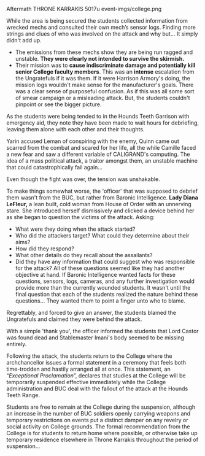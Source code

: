 Aftermath
THRONE KARRAKIS
5017u
event-imgs/college.png

While the area is being secured the students collected information from wrecked mechs and consulted their own mech’s sensor logs. Finding more strings and clues of who was involved on the attack and why but... It simply didn't add up. 
- The emissions from these mechs show they are being run ragged and unstable. **They were clearly not intended to survive the skirmish.** 
- Their mission was to **cause indiscriminate damage and potentially kill senior College faculty members**.
This was an **intense** escalation from the Ungratefuls if it was them. If it were Harrison Armory's doing, the mission logs wouldn't make sense for the manufacturer's goals. There was a clear sense of purposeful confusion. As if this was all some sort of smear campaign or a misleading attack. But, the students couldn't pinpoint or see the bigger picture.

As the students were being tended to in the Hounds Teeth Garrison with emergency aid, they note they have been made to wait hours for debriefing, leaving them alone with each other and their thoughts. 

Yarin accused Leman of conspiring with the enemy, Quinn came out scarred from the combat and scared for her life, all the while Camille faced a new fear and saw a different variable of CALIGRAND's computing. The idea of a mass political attack, a traitor amongst them, an unstable machine that could catastrophically fail again...

Even though the fight was over, the tension was unshakable.

To make things somewhat worse, the 'officer' that was supposed to debrief them wasn't from the BUC, but rather from Baronic Intelligence. **Lady Diana LeFleur,** a lean built, cold woman from House of Order with an unnerving stare. She introduced herself dismissively and clicked a device behind her as she began to question the victims of the attack. Asking: 
- What were they doing when the attack started?
- Who did the attackers target? What could they determine about their aims?
- How did they respond?
- What other details do they recall about the assailants?
- Did they have any information that could suggest who was responsible for the attack?
All of these questions seemed like they had another objective at hand. If Baronic Intelligence wanted facts for these questions, sensors, logs, cameras, and any further investigation would provide more than the currently wounded students. It wasn't until the final question that each of the students realized the nature behind these questions... They wanted them to point a finger unto who to blame.

Regrettably, and forced to give an answer, the students blamed the Ungratefuls and claimed they were behind the attack.

With a simple 'thank you', the officer informed the students that Lord Castor was found dead and Stablemaster Imani's body seemed to be missing entirely.

Following the attack, the students return to the College where the archchancellor issues a formal statement in a ceremony that feels both time-trodden and hastily arranged all at once. This statement, an “*Exceptional Proclamation*”, declares that studies at the College will be temporarily suspended effective immediately while the College administration and BUC deal with the fallout of the attack at the Hounds Teeth Range. 

Students are free to remain at the College during the suspension, although an increase in the number of BUC soldiers openly carrying weapons and temporary restrictions on events put a distinct damper on any revelry or social activity on College grounds. The formal recommendation from the College is for students to return home where possible, or otherwise take up temporary residence elsewhere in Throne Karrakis throughout the period of suspension...